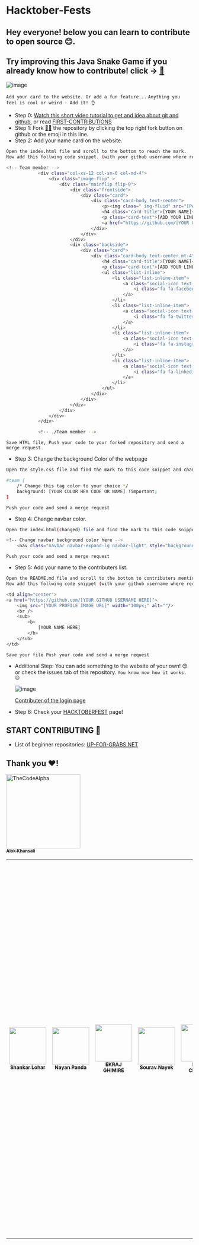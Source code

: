 # Hacktober-Fests

## Hey everyone! below you can learn to contribute to open source 😊.

## Try improving this Java Snake Game if you already know how to contribute! click -> [🐍](https://github.com/ShankarLohar/snakegame)

![image](https://user-images.githubusercontent.com/74100292/194773995-a1fab4a5-5847-4553-9cbb-65d0006619f9.png)

`Add your card to the website. Or add a fun feature...`
`Anything you feel is cool or weird - Add it! 👌`

- Step 0: [Watch this short video tutorial to get and idea about git and github.](https://www.youtube.com/watch?v=8Dd7KRpKeaE&ab_channel=CoderCoder)
  or read [FIRST-CONTRIBUTIONS](https://github.com/firstcontributions/first-contributions)
- Step 1: Fork [👨‍💻](https://github.com/ShankarLohar/Hactober-Fests/fork) the repository by clicking the top right fork button on github or the emoji in this line.
- Step 2: Add your name card on the website.

```bash
Open the index.html file and scroll to the bottom to reach the mark.
Now add this follwing code snippet. (with your github username where required)
```

```bash
<!-- Team member -->
            <div class="col-xs-12 col-sm-6 col-md-4">
                <div class="image-flip" >
                    <div class="mainflip flip-0">
                        <div class="frontside">
                            <div class="card">
                                <div class="card-body text-center">
                                    <p><img class=" img-fluid" src="[PASTE LINK TO YOUR IMAGE]" alt="card image"></p>
                                    <h4 class="card-title">[YOUR NAME]</h4>
                                    <p class="card-text">[ADD YOUR LINE]</p>
                                    <a href="https://github.com/[YOUR GITHUB USERNAME]" class="btn btn-primary btn-sm"><i class="fa fa-plus"></i></a>
                                </div>
                            </div>
                        </div>
                        <div class="backside">
                            <div class="card">
                                <div class="card-body text-center mt-4">
                                    <h4 class="card-title">[YOUR NAME]</h4>
                                    <p class="card-text">[ADD YOUR LINE]</p>
                                    <ul class="list-inline">
                                        <li class="list-inline-item">
                                            <a class="social-icon text-xs-center" target="_blank" href="[YOUR FACEBOOK URL]">
                                                <i class="fa fa-facebook"></i>
                                            </a>
                                        </li>
                                        <li class="list-inline-item">
                                            <a class="social-icon text-xs-center" target="_blank" href="[YOUR TWITTER]">
                                                <i class="fa fa-twitter"></i>
                                            </a>
                                        </li>
                                        <li class="list-inline-item">
                                            <a class="social-icon text-xs-center" target="_blank" href="[YOUR INSTAGRAM]">
                                                <i class="fa fa-instagram"></i>
                                            </a>
                                        </li>
                                        <li class="list-inline-item">
                                            <a class="social-icon text-xs-center" target="_blank" href="[YOUR LINKEDIN]">
                                                <i class="fa fa-linkedin"></i>
                                            </a>
                                        </li>
                                    </ul>
                                </div>
                            </div>
                        </div>
                    </div>
                </div>
            </div>

            <!-- ./Team member -->
```

`Save HTML file, Push your code to your forked repository and send a merge request`

- Step 3: Change the background Color of the webpage

```bash
Open the style.css file and find the mark to this code snippet and change the color.
```

```bash
#team {
    /* Change this tag color to your choice */
    background: [YOUR COLOR HEX CODE OR NAME] !important;
}
```

`Push your code and send a merge request`

- Step 4: Change navbar color.

```bash
Open the index.html(changed) file and find the mark to this code snippet and change the color.
```

```bash
<!-- Change navbar background color here -->
    <nav class="navbar navbar-expand-lg navbar-light" style="background-color: [YOUR COLOR HERE];">
```

`Push your code and send a merge request`

- Step 5: Add your name to the contributers list.

```bash
Open the README.md file and scroll to the bottom to contributers mentions.
Now add this follwing code snippet (with your github username where required.) at the mark.
```

```bash
<td align="center">
<a href="https://github.com/[YOUR GITHUB USERNAME HERE]">
    <img src="[YOUR PROFILE IMAGE URL]" width="100px;" alt=""/>
    <br />
    <sub>
        <b>
            [YOUR NAME HERE]
        </b>
    </sub>
</td>
```

`Save your file Push your code and send a merge request`

- Additional Step: You can add something to the website of your own! 😊 or check the issues tab of this repository.
  `You know now how it works. 😉`

  ![image](https://user-images.githubusercontent.com/74100292/195403113-226ff7f9-0cb2-4105-bd0f-afd7cbd61579.png)

  [Contributer of the login page](https://github.com/sidhrth04)

- Step 6: Check your [HACKTOBERFEST](https://hacktoberfest.com/) page!

## START CONTRIBUTING 👐

- List of beginner repositories: [UP-FOR-GRABS.NET](https://up-for-grabs.net/#/)

## Thank you ❤!

<table>
    <tr>
        <td align="center"><a href="https://github.com/ShankarLohar"><img src="https://avatars.githubusercontent.com/u/74100292?v=4" width="100px;" alt=""/><br /><sub><b>Shankar Lohar</b></sub></td>
        
<td align="center">
<a href="https://github.com/Aestivial">
    <img src="https://avatars.githubusercontent.com/u/69592060?v=4" width="100px;" alt=""/>
    <br />
    <sub>
        <b>
            Nayan Panda
        </b>
    </sub>
</td>
<td align="center">
<a href="https://github.com/ManishGhimire127">
    <img src="https://media-exp1.licdn.com/dms/image/C4D03AQFk6YLBdMG3Iw/profile-displayphoto-shrink_200_200/0/1657109670750?e=2147483647&v=beta&t=A67QXx0h4EW79u3sNwG5HOUIKOVzHMj001nrHl0t9p4" width="100px;" alt=""/>
    <br />
    <sub>
        <b>
            EKRAJ GHIMIRE
        </b>
    </sub>
</td>
<td align="center">
<a href="https://github.com/SOURAV416">
    <img src="https://avatars.githubusercontent.com/u/76432187?v=4" width="100px;" alt=""/>
    <br />
    <sub>
        <b>
        Sourav Nayek
        </b>
    </sub>
</td>
<td align="center">
<a href="https://github.com/HarshChhikara">
    <img src="https://avatars.githubusercontent.com/u/57714331?s=400&u=3b0d068f03a8a8fe019c67627d3f3929f34dd891&v=4" width="100px;" alt=""/>
    <br />
    <sub>
        <b>
            Harsh Chhikara
        </b>
    </sub>
</td>

<td align="center">
<a href="https://github.com/ruds18">
    <img src="https://avatars.githubusercontent.com/u/74107790?s=400&u=ee9472f6552ee2b64ffe38d0a2655de079cf38f2&v=4" width="100px;" alt=""/>
    <br />
    <sub>
        <b>
            Rudransh Khandelwal
        </b>
    </sub>
</td>
<td align="center">
<a href="https://github.com/berlianfatimah">
    <img src="https://media-exp1.licdn.com/dms/image/C4E03AQHc8-zxL3PQDg/profile-displayphoto-shrink_800_800/0/1646882139965?e=1671667200&v=beta&t=mCzq65smqr2vHObBgTObRYFylagF7Fh__9Kd7JFYKj4" width="100px;" alt=""/>
    <br />
    <sub>
        <b>
            Berlian Fatimah
        </b>
    </sub>
</td>

<td align="center">
<a href="https://github.com/shubham404-error">
    <img src="https://media-exp1.licdn.com/dms/image/C4D03AQH7CJ5-uEBnkw/profile-displayphoto-shrink_400_400/0/1662963494688?e=1671667200&v=beta&t=QopetskOKAv5znj_MDqEyc1ma__RU8ZyZWHF9fbnlsw" width="100px;" alt=""/>
    <br />
    <sub>
        <b>
            Shubham Tejani
        </b>
    </sub>
</td>

<td align="center">
<a href="https://github.com/drunkcoder017">
    <img src="https://media-exp1.licdn.com/dms/image/C4D03AQEQu77odbkDqQ/profile-displayphoto-shrink_400_400/0/1615756010213?e=1671667200&v=beta&t=MM27s8-bM78SLsfSkB_HtE55aLPPYg6W-PJ6hDSpS-A" width="100px;" alt=""/>
    <br />
    <sub>
        <b>
            Charchit Jain
        </b>
    </sub>
</td>


<td align="center">
<a href="https://github.com/VAIBHAVSINGHRAJPUT">
    <img src="https://source.boomplaymusic.com/group10/M00/09/01/e8720a49f8a3497facf8a86d7813c374_200_200.jpg" width="100px;" alt=""/>
    <br />
    <sub>
        <b>
        Vaibhav Rajput
        </b>
    </sub>
</td>
<td align="center">
<a href="https://github.com/mchirag2002">
    <img src="https://avatars.githubusercontent.com/mchirag2002" width="100px;" alt=""/>
    <br />
    <sub>
        <b>
            Chirag Mathur
        </b>
    </sub>
</td>
<td align="center">
<a href="https://github.com/Tanuj3662">
    <img src="https://avatars.githubusercontent.com/u/90057479?v=4" width="100px;" alt=""/>
    <br />
    <sub>
        <b>
            Tanuj Kalonia
        </b>
    </sub>
</td>

<td align="center">
<a href="https://github.com/muji-asif">
    <img src="https://avatars.githubusercontent.com/u/115453222?v=4" width="100px;" alt=""/>
    <br />
    <sub>
        <b>
           MUJJI-ASIF
        </b>
    </sub>
</td>
<td align="center">
<a href="https://github.com/Gaurgirl6117">
    <img src="https://avatars.githubusercontent.com/u/107859829?s=400&u=010905b95cfc03017c023a14ea17b4ed18705ca1&v=4" width="100px;" alt=""/>
    <br />
    <sub>
        <b>
            PARINATI GAUR
        </b>
    </sub>
</td>

<td align="center">
<a href="https://github.com/Naveen28101">
    <img src="https://avatars.githubusercontent.com/u/110476246?v=4" width="100px;" alt=""/>
    <br />
    <sub>
        <b>
           Naveen Yadav
        </b>
    </sub>
</td>

<td align="center">
<a href="https://github.com/JOSEPH-JAISON">
    <img src="https://avatars.githubusercontent.com/u/97796343?s=400&u=ec579d758ceeef7c43f8ba10882eca2f1decf52f&v=4" width="1000px;" alt=""/>
    <br />
    <sub>
        <b>
            Joseph Jaison
        </b>
    </sub>
</td>

<td align="center">
<a href="https://github.com/Anirudh-A-V">
    <img src="https://avatars.githubusercontent.com/u/76550448?v=4" width="1000px;" alt=""/>
    <br />
    <sub>
        <b>
            Anirudh A V
        </b>
    </sub>
</td>
  
  <td align="center">
  <a href="https://github.com/itsimmad">
    <img src="https://avatars.githubusercontent.com/u/115941738?v=4" width="100px;" alt=""/>
    <br />
    <sub>
        <b>
            Muhammad Immad
        </b>
    </sub>
  </td>
  
  <td align="center">
<a href="https://github.com/aniketsinha2002">
    <img src="https://avatars.githubusercontent.com/u/97850511?v=4" width="100px;" alt=""/>
    <br />
    <sub>
        <b>
            ANIKET SINHA
        </b>
    </sub>
</td>
    
<td align="center">
<a href="https://github.com/ArbazkhanPathan">
    <img src="https://avatars.githubusercontent.com/u/74857530?v=4" width="100px;" alt=""/>
    <br />
    <sub>
        <b>
            Arbazkhan Pathan
        </b>
    </sub>
</td>    
<td align="center">
<a href="https://github.com/AbhishekTesla">
    <img src="https://scitechdaily.com/images/Cats-Eye-Nebula-NGC-6543.jpg" width="100px;" alt=""/>
    <br />
    <sub>
        <b>
            Abhishek Jaiswar
        </b>
    </sub>
</td>
   <td align="center">
<a href="https://github.com/vatsal-agarwal-20">
    <img src="https://avatars.githubusercontent.com/u/80644981?v=4" width="100px;" alt=""/>
    <br />
    <sub>
        <b>
            Vatsal Agarwal
        </b>
    </sub>
</td> 
<td align="center">
<a href="https://github.com/AmanTiwari19">
    <img src="https://avatars.githubusercontent.com/u/114856408?v=4" width="100px;" alt=""/>
    <br />
    <sub>
        <b>
            Aman Tiwari
        </b>
    </sub>
</td>
  
<td align="center">
<a href="https://github.com/Soumyadip-roy">
    <img src="https://avatars.githubusercontent.com/u/85121861" width="100px;" alt=""/>
    <br />
    <sub>
        <b>
            Soumyadip Roy
        </b>
    </sub>
</td>
    
<td align="center">
<a href="https://github.com/aryankashyap7">
    <img src="https://avatars.githubusercontent.com/u/75727351?" width="100px;" alt=""/>
    <br />
    <sub>
        <b>
            Aryan Kashyap
        </b>
    </sub>
</td>

 <td align="center">
<a href="https://github.com/sarcasvik">
    <img src="https://avatars.githubusercontent.com/u/72884440?v=4" width="100px;" alt=""/>
    <br />
    <sub>
        <b>
        Satvik Maheshwari
                </b>
    </sub>
</td>
 
<td align="center">
<a href="https://github.com/KHUSHI2107">
    <img src="https://avatars.githubusercontent.com/u/65617775" width="100px;" alt=""/>
    <br />
    <sub>
        <b>
            Khushi Gupta
        </b>
    </sub>
</td>


<td align="center">
<a href="https://github.com/ravithemore">
    <img src="https://avatars.githubusercontent.com/u/87522195?v=4" width="100px;" alt=""/>
    <br />
    <sub>
        <b>
            Ravi M Damor
        </b>
    </sub>
</td>
  
  <td align="center">
<a href="https://github.com/Sejal-shh">
    <img src="https://avatars.githubusercontent.com/u/92288027?v=4" width="100px;" alt=""/>
    <br />
    <sub>
        <b>
            SEJAL SHRIVASTAVA
        </b>
    </sub>
</td>
<td align="center">
<a href="https://github.com/Devansh-Walia">
    <img src="https://avatars.githubusercontent.com/u/57324289?v=4" width="100px;" alt=""/>
    <br />
    <sub>
        <b>
            Devansh walia
        </b>
    </sub>
</td>
<td align="center">
<a href="https://github.com/quangpro1610">
    <img src="https://avatars.githubusercontent.com/u/26484750?v=4" width="100px;" alt=""/>
    <br />
    <sub>
        <b>
            QUANG HOANG
        </b>
    </sub>
</td>
  
<td align="center">
<a href="https://github.com/prajwolgautam56">
    <img src="https://twitter.com/Prajwolgautam0/photo" width="100px;" alt=""/>
    <br />
    <sub>
        <b>
            Prajwol Gautam
        </b>
    </sub>
</td>
  <!--Contributor -->
  <td align="center">
<a href="https://github.com/rajksd01">
    <img src="https://res.cloudinary.com/practicaldev/image/fetch/s--nIjkn7YE--/c_fill,f_auto,fl_progressive,h_320,q_auto,w_320/https://dev-to-uploads.s3.amazonaws.com/uploads/user/profile_image/551600/6574637b-36bc-47e7-922a-46b375e249bf.jpeg" width="100px;" alt="raj-kasaudhan"/>
    <br />
    <sub>
        <b>
           Raj Kasaudhan
        </b>
    </sub>
</td
  <td align="center">
<a href="https://github.com/TheCodeAlpha26 ">
    <img src="https://avatars.githubusercontent.com/u/75980074?v=4" width="200px;" alt="TheCodeAlpha"/>
    <br />
    <sub>
        <b>
           Alok Khansali
        </b>
    </sub>
</td
<!-- Add your snippet here -->
  
 </tr>

</table>
